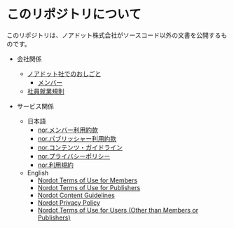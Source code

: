 # このリポジトリについて
このリポジトリは、ノアドット株式会社がソースコード以外の文書を公開するものです。

- 会社関係
  - [ノアドット社でのおしごと](workingatnordot.md)
    - [メンバー](ourteam.md)
  - [社員就業規則](employeehandbook.md)

- サービス関係
  - 日本語
    - [nor.メンバー利用約款](tou_members_ja.md)
    - [nor.パブリッシャー利用約款](tou_publishers_ja.md)
    - [nor.コンテンツ・ガイドライン](guidelines_ja.md)
    - [nor.プライバシーポリシー](privacy_ja.md)
    - [nor.利用規約](terms_users_ja.md)
  - English
    - [Nordot Terms of Use for Members](tou_members_en.md)
    - [Nordot Terms of Use for Publishers](tou_publishers_en.md)
    - [Nordot Content Guidelines](guidelines_ja.md)
    - [Nordot Privacy Policy](privacy_en.md)
    - [Nordot Terms of Use for Users (Other than Members or Publishers)](terms_users_en.md)
